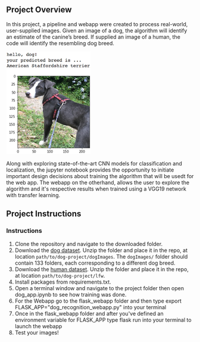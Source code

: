 [//]: # (Image References)

[image1]: ./images/sample_dog_output.png "Sample Output"
[image2]: ./images/vgg16_model.png "VGG-16 Model Layers"
[image3]: ./images/vgg16_model_draw.png "VGG16 Model Figure"


## Project Overview

In this project, a pipeline and webapp were created to process real-world, user-supplied images.  Given an image of a dog, the algorithm will identify an estimate of the canine’s breed.  If supplied an image of a human, the code will identify the resembling dog breed.  

![Sample Output][image1]

Along with exploring state-of-the-art CNN models for classification and localization, the jupyter notebook provides the opportunity to initiate important design decisions about training the algorithm that will be usedt for the web app.  The webapp on the otherhand, allows the user to explore the algorithm and it's respective results when trained using a VGG19 network with transfer learning.


## Project Instructions

### Instructions

1. Clone the repository and navigate to the downloaded folder.
2. Download the [dog dataset](https://s3-us-west-1.amazonaws.com/udacity-aind/dog-project/dogImages.zip).  Unzip the folder and place it in the repo, at location `path/to/dog-project/dogImages`.  The `dogImages/` folder should contain 133 folders, each corresponding to a different dog breed.
3. Download the [human dataset](http://vis-www.cs.umass.edu/lfw/lfw.tgz).  Unzip the folder and place it in the repo, at location `path/to/dog-project/lfw`.   
4. Install packages from requirements.txt.
5. Open a terminal window and navigate to the project folder then open dog_app.ipynb to see how training was done.
6. For the Webapp go to the flask_webapp folder and then type export FLASK_APP="dog_recognition_webapp.py" into your terminal
7. Once in the flask_webapp folder and after you've defined an environment variable for FLASK_APP type flask run into your terminal to launch the webapp
8. Test your images!
